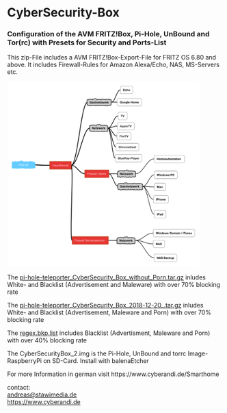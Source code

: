 # CyberSecurity-Box
<p>
<h3>Configuration of the AVM FRITZ!Box, Pi-Hole, UnBound and Tor(rc) with Presets for Security and Ports-List</h3>
</p><p>
This zip-File includes a AVM FRITZ!Box-Export-File for FRITZ OS 6.80 and above.
It includes Firewall-Rules for Amazon 
Alexa/Echo, NAS, MS-Servers etc.
</p><p>
<img src="Schema.PNG" width="450px"></img>
</p><p>
  The <a href="https://github.com/CyberAndi/CyberSecurity-Box/blob/master/pi-hole-teleporter_CyberSecurity_Box_without_Porn.tar.gz">pi-hole-teleporter_CyberSecurity_Box_without_Porn.tar.gz</a> inludes White- and Blacklist (Advertisement and Maleware)
with over 70% blocking rate
</p><p>
  The <a href="https://github.com/CyberAndi/CyberSecurity-Box/blob/master/pi-hole-teleporter_CyberSecurity_Box_without_Porn.tar.gz">pi-hole-teleporter_CyberSecurity_Box_2018-12-20_.tar.gz</a> inludes White- and Blacklist (Advertisement, Maleware and Porn)
with over 70% blocking rate
</p><p>
  The <a href="https://github.com/CyberAndi/CyberSecurity-Box/blob/master/regex.bkp.list">regex.bkp.list</a> includes Blacklist (Advertisment, Maleware and Porn) with over 40% blocking rate 
</p><p>
The CyberSecurityBox_2.img is the Pi-Hole, UnBound and torrc Image-RaspberryPi on SD-Card. Install with balenaEtcher
</p><p>
For more Information in german visit https://www.cyberandi.de/Smarthome
</p><P>

contact: <br>
andreas@stawimedia.de<br>
https://www.cyberandi.de
</p>
